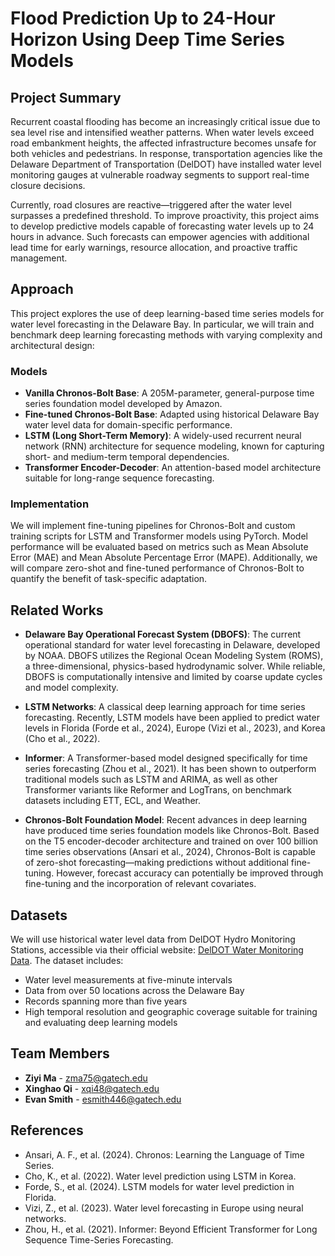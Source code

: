 # Flood Prediction Up to 24-Hour Horizon Using Deep Time Series Models

## Project Summary

Recurrent coastal flooding has become an increasingly critical issue due to sea level rise and intensified weather patterns. When water levels exceed road embankment heights, the affected infrastructure becomes unsafe for both vehicles and pedestrians. In response, transportation agencies like the Delaware Department of Transportation (DelDOT) have installed water level monitoring gauges at vulnerable roadway segments to support real-time closure decisions. 

Currently, road closures are reactive—triggered after the water level surpasses a predefined threshold. To improve proactivity, this project aims to develop predictive models capable of forecasting water levels up to 24 hours in advance. Such forecasts can empower agencies with additional lead time for early warnings, resource allocation, and proactive traffic management.

## Approach

This project explores the use of deep learning-based time series models for water level forecasting in the Delaware Bay. In particular, we will train and benchmark deep learning forecasting methods with varying complexity and architectural design:

### Models

- **Vanilla Chronos-Bolt Base**: A 205M-parameter, general-purpose time series foundation model developed by Amazon.
- **Fine-tuned Chronos-Bolt Base**: Adapted using historical Delaware Bay water level data for domain-specific performance.
- **LSTM (Long Short-Term Memory)**: A widely-used recurrent neural network (RNN) architecture for sequence modeling, known for capturing short- and medium-term temporal dependencies.
- **Transformer Encoder-Decoder**: An attention-based model architecture suitable for long-range sequence forecasting.

### Implementation

We will implement fine-tuning pipelines for Chronos-Bolt and custom training scripts for LSTM and Transformer models using PyTorch. Model performance will be evaluated based on metrics such as Mean Absolute Error (MAE) and Mean Absolute Percentage Error (MAPE). Additionally, we will compare zero-shot and fine-tuned performance of Chronos-Bolt to quantify the benefit of task-specific adaptation.

## Related Works

- **Delaware Bay Operational Forecast System (DBOFS)**: The current operational standard for water level forecasting in Delaware, developed by NOAA. DBOFS utilizes the Regional Ocean Modeling System (ROMS), a three-dimensional, physics-based hydrodynamic solver. While reliable, DBOFS is computationally intensive and limited by coarse update cycles and model complexity.

- **LSTM Networks**: A classical deep learning approach for time series forecasting. Recently, LSTM models have been applied to predict water levels in Florida (Forde et al., 2024), Europe (Vizi et al., 2023), and Korea (Cho et al., 2022).

- **Informer**: A Transformer-based model designed specifically for time series forecasting (Zhou et al., 2021). It has been shown to outperform traditional models such as LSTM and ARIMA, as well as other Transformer variants like Reformer and LogTrans, on benchmark datasets including ETT, ECL, and Weather.

- **Chronos-Bolt Foundation Model**: Recent advances in deep learning have produced time series foundation models like Chronos-Bolt. Based on the T5 encoder-decoder architecture and trained on over 100 billion time series observations (Ansari et al., 2024), Chronos-Bolt is capable of zero-shot forecasting—making predictions without additional fine-tuning. However, forecast accuracy can potentially be improved through fine-tuning and the incorporation of relevant covariates.

## Datasets

We will use historical water level data from DelDOT Hydro Monitoring Stations, accessible via their official website: [DelDOT Water Monitoring Data](https://deldot.gov/). The dataset includes:

- Water level measurements at five-minute intervals
- Data from over 50 locations across the Delaware Bay
- Records spanning more than five years
- High temporal resolution and geographic coverage suitable for training and evaluating deep learning models

## Team Members

- **Ziyi Ma** - zma75@gatech.edu
- **Xinghao Qi** - xqi48@gatech.edu  
- **Evan Smith** - esmith446@gatech.edu

## References

- Ansari, A. F., et al. (2024). Chronos: Learning the Language of Time Series.
- Cho, K., et al. (2022). Water level prediction using LSTM in Korea.
- Forde, S., et al. (2024). LSTM models for water level prediction in Florida.
- Vizi, Z., et al. (2023). Water level forecasting in Europe using neural networks.
- Zhou, H., et al. (2021). Informer: Beyond Efficient Transformer for Long Sequence Time-Series Forecasting.